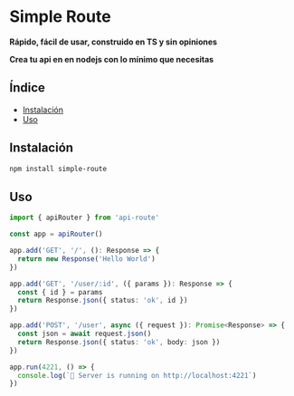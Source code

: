 # Simple Route
**Rápido, fácil de usar, construido en TS y sin opiniones**

**Crea tu api en en nodejs con lo mínimo que necesitas**

## Índice
* [Instalación](#instalación)
* [Uso](#uso)

## Instalación
```bash
npm install simple-route
```

## Uso
```typescript
import { apiRouter } from 'api-route'

const app = apiRouter()

app.add('GET', '/', (): Response => {
  return new Response('Hello World')
})

app.add('GET', '/user/:id', ({ params }): Response => {
  const { id } = params
  return Response.json({ status: 'ok', id })
})

app.add('POST', '/user', async ({ request }): Promise<Response> => {
  const json = await request.json()
  return Response.json({ status: 'ok', body: json })
})

app.run(4221, () => {
  console.log(`🫶 Server is running on http://localhost:4221`)
})
```
